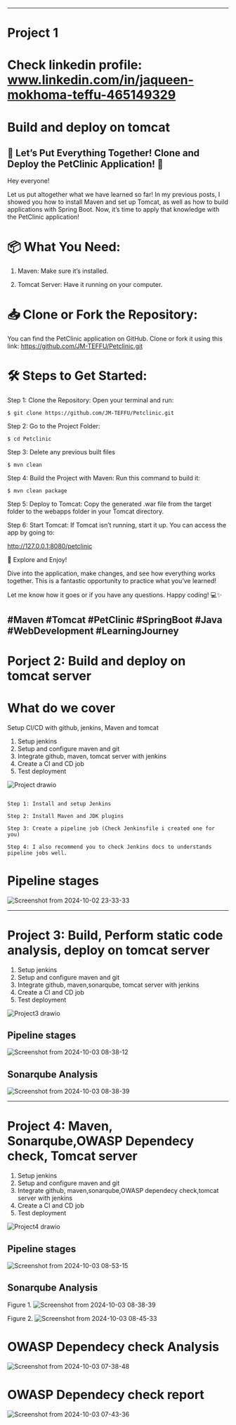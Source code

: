 
--------------------------------------------------------------------------------------------------------------------------------------------------------------------------------------------
# Project 1

# Check linkedin profile: www.linkedin.com/in/jaqueen-mokhoma-teffu-465149329

# Build and deploy on tomcat

## 🚀 Let’s Put Everything Together! Clone and Deploy the PetClinic Application! 🐾


Hey everyone!


Let us put altogether what we have learned so far! In my previous posts, I showed you how to install Maven and set up Tomcat, as well as how to build applications with Spring Boot. Now, it’s time to apply that knowledge with the PetClinic application!


# 📦 What You Need:

1. Maven: Make sure it’s installed.

2. Tomcat Server: Have it running on your computer.


# 📥 Clone or Fork the Repository:


You can find the PetClinic application on GitHub. Clone or fork it using this link: https://github.com/JM-TEFFU/Petclinic.git


# 🛠️ Steps to Get Started:


Step 1: Clone the Repository: Open your terminal and run:


`$ git clone https://github.com/JM-TEFFU/Petclinic.git`



Step 2: Go to the Project Folder:


`$ cd Petclinic`


Step 3: Delete any previous built files


`$ mvn clean`


Step 4: Build the Project with Maven: Run this command to build it:


`$ mvn clean package`


Step 5: Deploy to Tomcat: Copy the generated .war file from the target folder to the webapps folder in your Tomcat directory.


Step 6:  Start Tomcat: If Tomcat isn’t running, start it up. You can access the app by going to:


http://127.0.0.1:8080/petclinic


🌟 Explore and Enjoy!


Dive into the application, make changes, and see how everything works together. This is a fantastic opportunity to practice what you’ve learned!

Let me know how it goes or if you have any questions. Happy coding! 💻✨


#Maven #Tomcat #PetClinic #SpringBoot #Java #WebDevelopment #LearningJourney
--------------------------------------------------------------------------------------------------------------------------------------------------------------------------------------------

# Porject 2: Build and deploy on tomcat server

# What do we cover

Setup CI/CD with github, jenkins, Maven and tomcat

   1. Setup jenkins
   2. Setup and configure maven and git
   3. Integrate github, maven, tomcat server with jenkins
   4. Create a CI and CD job
   5. Test deployment

![Project drawio](https://github.com/user-attachments/assets/0be448ea-d3d5-4289-b134-7f662bbebc08)


```shell

Step 1: Install and setup Jenkins

Step 2: Install Maven and JDK plugins

Step 3: Create a pipeline job (Check Jenkinsfile i created one for you)

Step 4: I also recommend you to check Jenkins docs to understands pipeline jobs well. 

```

# Pipeline stages



![Screenshot from 2024-10-02 23-33-33](https://github.com/user-attachments/assets/9778f785-f8e0-489b-bdfa-45783490de92)

--------------------------------------------------------------------------------------------------------------------------------------------------------------------------------------------

# Project 3: Build, Perform static code analysis, deploy on tomcat server

   1. Setup jenkins
   2. Setup and configure maven and git
   3. Integrate github, maven,sonarqube, tomcat server with jenkins
   4. Create a CI and CD job
   5. Test deployment

![Project3 drawio](https://github.com/user-attachments/assets/4aa4b033-62ca-42ef-9544-a24677d9cfc3)


## Pipeline stages
![Screenshot from 2024-10-03 08-38-12](https://github.com/user-attachments/assets/29d24a24-c9d2-407c-9e13-748c8729ffec)


## Sonarqube Analysis
![Screenshot from 2024-10-03 08-38-39](https://github.com/user-attachments/assets/97a0c061-2e8b-4634-9319-eb692ebfa784)

--------------------------------------------------------------------------------------------------------------------------------------------------------------------------------------------

# Project 4: Maven, Sonarqube,OWASP Dependecy check, Tomcat server

 1. Setup jenkins
   2. Setup and configure maven and git
   3. Integrate github, maven,sonarqube,OWASP dependecy check,tomcat server with jenkins
   4. Create a CI and CD job
   5. Test deployment

![Project4 drawio](https://github.com/user-attachments/assets/ee9825f1-f066-4d52-a2d9-160dd6967c66)


## Pipeline stages

![Screenshot from 2024-10-03 08-53-15](https://github.com/user-attachments/assets/8a3db66f-6eea-4d08-9046-b84b98fd47c1)


## Sonarqube Analysis

Figure 1.
![Screenshot from 2024-10-03 08-38-39](https://github.com/user-attachments/assets/1aac52c5-f3b9-444d-af4b-9d8ac07256c7)

Figure 2.
![Screenshot from 2024-10-03 08-45-33](https://github.com/user-attachments/assets/9d6f874e-2cc3-4820-bf3a-78e23526efcc)



# OWASP Dependecy check Analysis

![Screenshot from 2024-10-03 07-38-48](https://github.com/user-attachments/assets/b82496c4-f0cd-412d-ab3c-9a3ab85c09fd)

# OWASP Dependecy check report

![Screenshot from 2024-10-03 07-43-36](https://github.com/user-attachments/assets/b232f13e-cbf9-49e9-b7e5-9cd340b51a3f)





